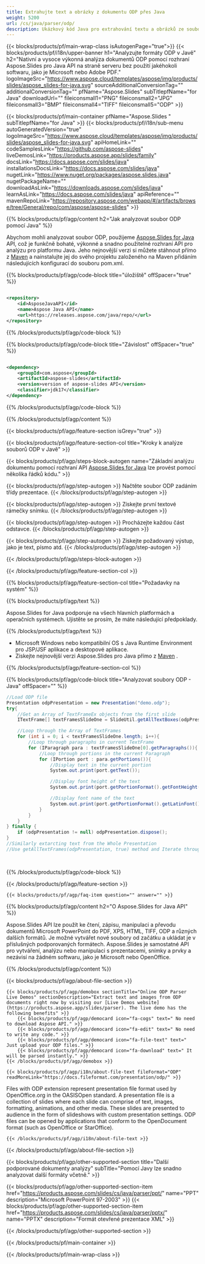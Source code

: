 ```yaml
---
title: Extrahujte text a obrázky z dokumentu ODP přes Java
weight: 5200
url: /cs/java/parser/odp/ 
description: Ukázkový kód Java pro extrahování textu a obrázků ze souboru ODP v prostředí Java Runtime Environment pro aplikace a desktopové aplikace JSP/JSF.
---
```


{{< blocks/products/pf/main-wrap-class isAutogenPage="true">}}
{{< blocks/products/pf/i18n/upper-banner h1="Analyzujte formáty ODP v Javě" h2="Nativní a vysoce výkonná analýza dokumentů ODP pomocí rozhraní Aspose.Slides pro Java API na straně serveru bez použití jakéhokoli softwaru, jako je Microsoft nebo Adobe PDF." logoImageSrc="https://www.aspose.cloud/templates/aspose/img/products/slides/aspose_slides-for-java.svg" sourceAdditionalConversionTag="" additionalConversionTag="" pfName="Aspose.Slides" subTitlepfName="for Java" downloadUrl="" fileiconsmall1="PNG" fileiconsmall2="JPG" fileiconsmall3="BMP" fileiconsmall4="TIFF" fileiconsmall5="ODP" >}}

{{< blocks/products/pf/main-container pfName="Aspose.Slides " subTitlepfName="for Java" >}}
{{< blocks/products/pf/i18n/sub-menu autoGeneratedVersion="true" logoImageSrc="https://www.aspose.cloud/templates/aspose/img/products/slides/aspose_slides-for-java.svg" apiHomeLink="" codeSamplesLink="https://github.com/aspose-slides" liveDemosLink="https://products.aspose.app/slides/family" docsLink="https://docs.aspose.com/slides/java" installationsDocsLink="https://docs.aspose.com/slides/java" nugetLink="https://www.nuget.org/packages/aspose.slides.java" nugetPackageName="" downloadAsLink="https://downloads.aspose.com/slides/java" learnAsLink="https://docs.aspose.com/slides/java" apiReference="" mavenRepoLink="https://repository.aspose.com/webapp/#/artifacts/browse/tree/General/repo/com/aspose/aspose-slides" >}}

{{% blocks/products/pf/agp/content h2="Jak analyzovat soubor ODP pomocí Java" %}}

 Abychom mohli analyzovat soubor ODP, použijeme
 [Aspose.Slides for Java](https://products.aspose.com/slides/cs/java/)
 API, což je funkčně bohaté, výkonné a snadno použitelné rozhraní API pro analýzu pro platformu Java. Jeho nejnovější verzi si můžete stáhnout přímo z
 [Maven](https://repository.aspose.com/webapp/#/artifacts/browse/tree/General/repo/com/aspose/aspose-slides)
 a nainstalujte jej do svého projektu založeného na Maven přidáním následujících konfigurací do souboru pom.xml.

{{% blocks/products/pf/agp/code-block title="úložiště" offSpacer="true" %}}

```xml

<repository>
    <id>AsposeJavaAPI</id>
    <name>Aspose Java API</name>
    <url>https://releases.aspose.com/java/repo/</url>
</repository>

```

{{% /blocks/products/pf/agp/code-block %}}

{{% blocks/products/pf/agp/code-block title="Závislost" offSpacer="true" %}}

```xml

<dependency>
    <groupId>com.aspose</groupId>
    <artifactId>aspose-slides</artifactId>
    <version>version of aspose-slides API</version>
    <classifier>jdk17</classifier>
</dependency>
```

{{% /blocks/products/pf/agp/code-block %}}

{{% /blocks/products/pf/agp/content %}}

{{< blocks/products/pf/agp/feature-section isGrey="true" >}}


{{< blocks/products/pf/agp/feature-section-col title="Kroky k analýze souborů ODP v Javě" >}}

{{< blocks/products/pf/agp/steps-block-autogen name="Základní analýzu dokumentu pomocí rozhraní API [Aspose.Slides for Java](https://products.aspose.com/slides/cs/java/) lze provést pomocí několika řádků kódu." >}}

{{< blocks/products/pf/agp/step-autogen >}}
Načtěte soubor ODP zadáním třídy prezentace.
{{< /blocks/products/pf/agp/step-autogen >}}

{{< blocks/products/pf/agp/step-autogen >}}
Získejte první textové rámečky snímku.
{{< /blocks/products/pf/agp/step-autogen >}}

{{< blocks/products/pf/agp/step-autogen >}}
Procházejte každou část odstavce.
{{< /blocks/products/pf/agp/step-autogen >}}

{{< blocks/products/pf/agp/step-autogen >}}
Získejte požadovaný výstup, jako je text, písmo atd.
{{< /blocks/products/pf/agp/step-autogen >}}

{{< /blocks/products/pf/agp/steps-block-autogen >}}

{{< /blocks/products/pf/agp/feature-section-col >}}

{{% blocks/products/pf/agp/feature-section-col title="Požadavky na systém" %}}

{{% blocks/products/pf/agp/text %}}

 Aspose.Slides for Java podporuje na všech hlavních platformách a operačních systémech. Ujistěte se prosím, že máte následující předpoklady.

{{% /blocks/products/pf/agp/text %}}

- Microsoft Windows nebo kompatibilní OS s Java Runtime Environment pro JSP/JSF aplikace a desktopové aplikace.
- Získejte nejnovější verzi Aspose.Slides pro Java přímo z
 [Maven](https://repository.aspose.com/webapp/#/artifacts/browse/tree/General/repo/com/aspose/aspose-slides) .

{{% /blocks/products/pf/agp/feature-section-col %}}

{{% blocks/products/pf/agp/code-block title="Analyzovat soubory ODP - Java" offSpacer="" %}}

```cs
//Load ODP file
Presentation odpPresentation = new Presentation("demo.odp");
try{
    //Get an Array of TextFrameEx objects from the first slide
    ITextFrame[] textFramesSlideOne = SlideUtil.getAllTextBoxes(odpPresentation.getSlides().get_Item(0));

    //Loop through the Array of TextFrames
    for (int i = 0; i < textFramesSlideOne.length; i++){
        //Loop through paragraphs in current TextFrame
        for (IParagraph para : textFramesSlideOne[0].getParagraphs()){
            //Loop through portions in the current Paragraph
            for (IPortion port : para.getPortions()){
                //Display text in the current portion
                System.out.print(port.getText());

                //Display font height of the text
                System.out.print(port.getPortionFormat().getFontHeight());

                //Display font name of the text
                System.out.print(port.getPortionFormat().getLatinFont().getFontName());
            }
        }
    }
} finally {
    if (odpPresentation != null) odpPresentation.dispose();
}
//Similarly extarcting text from the Whole Presentation
//Use getAllTextFrames(odpPresentation, true) method and Iterate through Array   

    

```

{{% /blocks/products/pf/agp/code-block %}}

{{< /blocks/products/pf/agp/feature-section >}}

    {{< blocks/products/pf/agp/faq-item question="" answer="" >}}
 

<!-- aboutfile Starts -->

{{% blocks/products/pf/agp/content h2="O Aspose.Slides for Java API" %}}

 Aspose.Slides API lze použít ke čtení, zápisu, manipulaci a převodu dokumentů Microsoft PowerPoint do PDF, XPS, HTML, TIFF, ODP a různých dalších formátů. Je možné vytvářet nové soubory od začátku a ukládat je v příslušných podporovaných formátech. Aspose.Slides je samostatné API pro vytváření, analýzu nebo manipulaci s prezentacemi, snímky a prvky a nezávisí na žádném softwaru, jako je Microsoft nebo OpenOffice.  



{{% /blocks/products/pf/agp/content %}}

{{< blocks/products/pf/agp/about-file-section >}}

    {{< blocks/products/pf/agp/demobox sectionTitle="Online ODP Parser Live Demos" sectionDescription="Extract text and images from ODP documents right now by visiting our [Live Demos website](https://products.aspose.app/slides/parser). The live demo has the following benefits" >}}
        {{< blocks/products/pf/agp/democard icon="fa-cogs" text=" No need to download Aspose API." >}}
        {{< blocks/products/pf/agp/democard icon="fa-edit" text=" No need to write any code." >}}
        {{< blocks/products/pf/agp/democard icon="fa-file-text" text=" Just upload your ODP files." >}}
        {{< blocks/products/pf/agp/democard icon="fa-download" text=" It will be parsed instantly." >}}
    {{< /blocks/products/pf/agp/demobox >}}

    {{< blocks/products/pf/agp/i18n/about-file-text fileFormat="ODP" readMoreLink="https://docs.fileformat.com/presentation/odp/" >}}
Files with ODP extension represent presentation file format used by OpenOffice.org in the OASISOpen standard. A presentation file is a collection of slides where each slide can comprise of text, images, formatting, animations, and other media. These slides are presented to audience in the form of slideshows with custom presentation settings. ODP files can be opened by applications that conform to the OpenDocument format (such as OpenOffice or StarOffice). 

    {{< /blocks/products/pf/agp/i18n/about-file-text >}}

{{< /blocks/products/pf/agp/about-file-section >}}

<!-- aboutfile Ends -->

{{< blocks/products/pf/agp/other-supported-section title="Další podporované dokumenty analýzy" subTitle="Pomocí Javy lze snadno analyzovat další formáty včetně." >}}

{{< blocks/products/pf/agp/other-supported-section-item href="https://products.aspose.com/slides/cs/java/parser/ppt/" name="PPT" description="Microsoft PowerPoint 97-2003" >}}
{{< blocks/products/pf/agp/other-supported-section-item href="https://products.aspose.com/slides/cs/java/parser/pptx/" name="PPTX" description="Formát otevřené prezentace XML" >}}

{{< /blocks/products/pf/agp/other-supported-section >}}

{{< /blocks/products/pf/main-container >}}
    
{{< /blocks/products/pf/main-wrap-class >}}